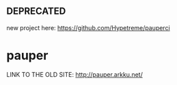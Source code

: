 ## DEPRECATED 
new project here: https://github.com/Hypetreme/pauperci

# pauper
LINK TO THE OLD SITE: http://pauper.arkku.net/
